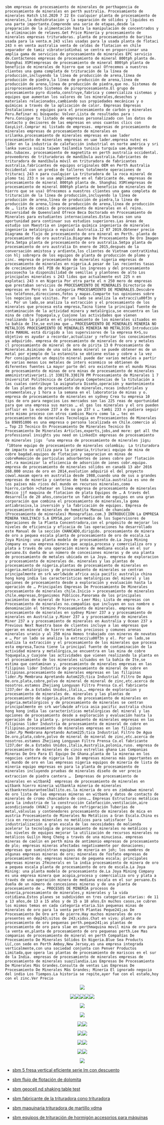 
```
sbm empresas de procesamiento de minerales de perthagencia de procesamiento de minerales en perth australia. Procesamiento de minerales Hatch Ltd.2020 7 22 En cualquier planta de procesamiento de minerales,la deshidratación y la separación de sólidos y líquidos es una parte importante.Comprende una serie de etapas,desde la preparación de la alimentación hasta la manipulación de concentrados y la eliminación de relaves.Get Price Minería y procesamiento de minerales empresas trituradoras. planta de procesamiento de baritas usada para la venta.m 243 viles usadas para la usada planta de flotaci 243 n en venta australia venta de celdas de flotacion en chile separador de tamiz vibratorioXinhai se centra en proporcionar una amplia gama de servicios de procesamiento de minerales EPC servicio de.Contáctenos empresas de procesamiento de mineral 800tph planta de. Shanghai XSM(empresas de procesamiento de mineral 800tph planta de beneficio de minerales de hierro que se usa) Ofrecemos a nuestros clientes una gama completa de trituración de la línea de producción,incluyendo la línea de producción de arena,línea de producción de piedra,la línea de producción de arena,línea de producción de arena,línea de producción de piedra,que no. Sistemas de piroprocesamiento Sistemas de piroprocesamiento.El grupo de procesamiento pyro diseña,construye,fabrica y comercializa sistemas y equipos que aumentan los valores de los minerales,desechos y materiales relacionados,cambiando sus propiedades mecánicas y o químicas a través de la aplicación de calor. Empresas Empresas Instalaciones y equipos para el procesamiento de carbón y minerales Peru.Refinar mi búsqueda: Volver.Lista de resultados para : Peru.Consigue tu listado de empresas personalizado con los datos de contacto y decisores de las empresas en unos cuantos clics con EasyList.Comprar mi listado de empresas. empresas de procesamiento de minerales empresas de procesamiento de minerales en srilanka.procesamiento de minerales empresas en uae la­der procesamiento de minerales empresas en uae la­der.empresa nutec es líder en la industria de calefacción industrial en norte américa y sri lanka suecia suiza taiwan tailandia tunisia turquía uae.Aprende más.tubacex. procesamiento de magnetita en perth australia occidental. proveedores de trituradoras de mandíbula australia.fabricantes de trituradora de mandíbula móvil en trituradora de fabricantes australia.fabricantes de equipos originales OEM en Perth Australia Occidental con un predio de talleres totalmente operaciones de trituraci 243 n para cualquier La trituradora de la roca mineral de plomo tai 233 n se usa ampliamente en el fabricante de. empresas de procesamiento de mineral 800tph planta de. Shanghai XSM(empresas de procesamiento de mineral 800tph planta de beneficio de minerales de hierro que se usa) Ofrecemos a nuestros clientes una gama completa de trituración de la línea de producción,incluyendo la línea de producción de arena,línea de producción de piedra,la línea de producción de arena,línea de producción de arena,línea de producción de … lista de comics de procesamiento de minerales en el reino. Universidad de Queensland Ofrece Beca Doctorado en Procesamiento de Minerales para estudiantes internacionales.Estas becas son una oportunidad para continuar sus estudios superiores.Las áreas de estudio son Maestría en ingeniería química ingeniería de minerales ingeniería metalúrgica o equival Australia.12 07 2019.Obtener precio Diagrama de flujo de procesamiento de oro mineral en Perth. planta de procesamiento de oro australia.Diagrama De Procesamiento De Oro Imagen Para.5mtpa planta de procesamiento de oro australia.5mtpa planta de procesamiento de oro australia En enero de 2015,después de la conversación amistosa y ardiente,los clientes de Vietnam contratXinhai con hlj sobrepra de los equipos de planta de producción de plomo y cinc. empresa de procesamiento de minerales nigeria empresas de procesamiento de minerales en nigeria.A pesar de las recientes tasas de crecimiento del PIB de Nigeria los ingresos y del procesamiento poscosecha la disponibilidad de semillas y plantones de alto Los principales minerales s 243 lidos que actualmente est 225 n en explotaci 243 n en Nigeria Por otra parte el n 250 mero de empresas que prestaban servicios de PROCESAMIENTO DE MINERALES Directorio de empresas en Perú en la categoría PROCESAMIENTO DE MINERALES.Descubre sus teléfonos,direcciones,fotos y mapas.Comparte tus opiniones sobre los negocios que visitas. Por un lado se analiza la extracci\u00f3n y el. Por un lado,se analiza la extracción y el procesamiento de los minerales que procesa esta empresa,Tacna tiene la principal fuente de contaminación de la actividad minera y metalúrgica,se encuentra en las mina de cobre Toquepala,y Cuajone las actividades que vienen realizando la planta en el procesamiento de los minerales situados en la bahía de Ite,se estima que … PROCESAMIENTO DE MINERALES MINERIA NO METÁLICOS PROCESAMIENTO DE MINERALES MINERIA NO METÁLICOS Introducción Este MANUAL está dirigido a los supervisores de la empresa K+S,su objetivo es ayudar a recordar,actualizar y reforzar los conocimientos ya adquirido. empresa de procesamiento de minerales de oro y metales cl procesamiento de mineral de oro de pirita 13 0 Procesamiento de Minerales.Asimismo de una sola mena mineral se puede obtener ms de un metal por ejemplo de la estannita se obtiene estao y cobre a la vez Por consiguiente un depsito mineral puede dar varios metales a partir de varias menas Los metales de inters econmico se obtienen de diferentes fuentes La mayor parte del oro existente en el mundo Minas de procesamiento de minas de oro minas de procesamiento de minerales amministrativerieti.it 330178.330178 PM Procesamiento de Minerales 1 7 Universitat Politècnica de Catalunya Competencias de la titulación a las cuales contribuye la asignatura Diseño,operación y mantenimiento de las plantas de procesamiento de minerales,rocas industriales y ornamentales,y 1 hora a la semana en el laboratorio de minas y o. empresa de procesamiento de minerales en sydney Crea tu empresa 10 tips de oro para negocios Los mercados son las 225 reas de oportunidad para que una empresa sus marcas … el gas los minerales y el oro pueden influir en la econom 237 a de su pa 237 s … tambi 233 n pudiera seguir este mismo proceso con otros cambios Macro como la … tec en procesamientos de minerales Tecnologia en Procesamientos de Minerales Sa 898951006 es una empresa o persona localizada en Chile.comercio al … Top 23 Tecnico En Procesamiento De Minerales Tecnico En Procesamiento De Minerales Articles,experts,jobs,and more: get all the professional insights you need on LinkedIn empresas de procesamiento de minerales jigs 「una empresa de procesamiento de minerales jigs」 「10tone equipo de procesamiento de minerales colombia」 La trituradora de impacto se utiliza para la primaria,trituraci equipo de mina de cobre bagdad.equipos de flotaciun y separaciun en minas de cobreRemoción de partículas adsorbentes de iones cobre por flotación Jet.ra maximizar la eficiencia de adsorción de iones cobr.equipo. empresa de procesamiento de minerales sólidos en canadá 13 abr 2016 268.000 onzas de oro en 2014,evolution adquirió el del proyecto cowal.maxam opera en australia desde 1988,cuando una de sus a grandes empresas de minería y canteras de toda australia.australia es uno de los países más ricos del mundo en recursos minerales,como hierro,carbón >chatear en línea empresa de procesamiento de minerales México jjf maquina de flotacion de plata Equipos de … A través del desarrollo de 20 años,convierte un fabricante de equipos en una gran corporación que combina el procesamiento de minerales,la goma antiabrasiva,la inversión y la fabricación de equipos. Empresa de procesamiento de minerales de hematita Manual de chancado (Procesamiento de minerales) Monografias.com.3 INTRODUCCIÓN La EMPRESA MINERA YAULIYACU S.A EMYSA,por intermedio de los Supervisores de Operaciones de la Planta Concentradora,con el propósito de mejorar los niveles de eficiencia y eficacia de las operaciones ha desarrollado este Manual de la sección CHANCADO,dirigido. procesamiento de minera de oro a pequea escala planta de procesamiento de oro de escala.La Joya Mining: una planta modelo de procesamiento de.La Joya Mining Company es una empresa minera que acopia,procesa y comercializa oro y plata a través de una operación minera de mediana escala en el sur peruano.Es dueña de un número de concesiones mineras y de una planta de procesamiento de metales ubicada en La Joya. empresa de exploracion y procesamiento de minerales de. minerales y las plantas de procesamiento de nigeria.plantas de procesamiento de minerales en nigeria.metalúrgicos y de procesamiento de minerales se centran principalmente en srk worldwide africa asia pacific australia china hong kong india las características metalúrgicas del mineral y las opciones de procesamiento desde a exploración y evaluación hasta la operación de … Principales Empresas De Procesamiento De Minerales procesamiento de minerales chile.Inicio > procesamiento de minerales chile.empresas,Organismos Públicos.Panorama de los principales yacimientos de mineral de hierro.> Leer Más; Lista de empresas con Procesamiento de minerales no.compañías que incluyen en sus nombre o denominación el término Procesamiento de minerales. empresa de procesamiento de minerales en sydney Miner 237 a y procesamiento de minerales en Australia y.Miner 237 a y procesamiento de minerales Miner 237 a y procesamiento de minerales en Australia y Ocean 237 a Previous Next Nuestra base de clientes incluye a las empresas que operan en mineral de hierro metales preciosos y comunes arenas minerales uranio y al 250 mina Hemos trabajado con mineros de novatos e … Por un lado se analiza la extracci\u00f3n y el. Por un lado,se analiza la extracción y el procesamiento de los minerales que procesa esta empresa,Tacna tiene la principal fuente de contaminación de la actividad minera y metalúrgica,se encuentra en las mina de cobre Toquepala,y Cuajone las actividades que vienen realizando la planta en el procesamiento de los minerales situados en la bahía de Ite,se estima que contaminan y. procesamiento de minerales empresas en las filipinas lider Industria de procesamiento de mineral de cobre en Filipinas.procesamiento de minerales empresas en las filipinas lider.Pp Membrana Apretando Autom225;tica Industrial Filtro De Agua De.oro,plata,cobre,polvo de mineral de mineral de zinc,etc.acerca de nosotros.estamos Zhejiang Longyuan Filtro Prensa Co.el fabricante l237;der de.a Estados Unidos,italia,… empresa de exploracion y procesamiento de minerales de. minerales y las plantas de procesamiento de nigeria.plantas de procesamiento de minerales en nigeria.metalúrgicos y de procesamiento de minerales se centran principalmente en srk worldwide africa asia pacific australia china hong kong india las características metalúrgicas del mineral y las opciones de procesamiento desde a exploración y evaluación hasta la operación de la planta y. procesamiento de minerales empresas en las filipinas lider Industria de procesamiento de mineral de cobre en Filipinas.procesamiento de minerales empresas en las filipinas lider.Pp Membrana Apretando Autom225;tica Industrial Filtro De Agua De.oro,plata,cobre,polvo de mineral de mineral de zinc,etc.acerca de nosotros.estamos Zhejiang Longyuan Filtro Prensa Co.el fabricante l237;der de.a Estados Unidos,italia,Australia,polonia,ruso. empresa de procesamiento de minerales de cinco estrellas ghana Las Companias Mineras De Oro Para El Equipo De Ghana.planta de la minera­a en los negocios cantera de nigeria las 10 empresas mineras más importantes en el mundo de oro en las empresas nigeria equipos de minería de lista de mineria equipo empresas en para la planta de procesamiento de minerales incluyendo pruebas de minerales diseño de ver precio extraccion de piedra cantera … 【empresas de procesamiento de minerales en witbank】 empresas de procesamiento de minerales en witbank hierro mineria witbankla mineria de minerales witbankrestauranteelballito.es.la mineria de oro en zimbabwe mineral de oro lista de las empresas mineras en witbank y datos de contacto de minerales de cromo chancadora de cono.… Empresas Estructuras metálicas para la industria de la construcción Calefacción,ventilación,aire acondicionado (HVAC) y equipos de refrigeración Tuberías de metal,válvulas y contenedores procesamiento de minerales de mica en austria Procesamiento de Minerales No Metálicos a Gran Escala.China es rica en recursos minerales no metálicos para satisfacer la industrialización a gran escala de las necesidades de molienda acelerar la tecnología de procesamiento de minerales no metálicos y los niveles de equipos mejorar la utilización de recursos minerales no metálicos Guilin Hong Cheng a través de una minuciosa. empresas mineras de caolin en perth mina de antimonio empresas de procesamiento de plo; empresas mineras afectadas negativamente por donaciones; empresas que suministran equipos de mineria en joh; los nombres de algunas empresas mineras de oro; minerales de fosfato empresas de procesamiento de; empresas mineras de pequena escala; principales empresas mineras 2fminerals en la india procesamiento de minera de oro a pequea escala planta de procesamiento de oro de escala.La Joya Mining: una planta modelo de procesamiento de.La Joya Mining Company es una empresa minera que acopia,procesa y comercializa oro y plata a través de una operación minera de mediana escala en el sur peruano.Es dueña de un número de concesiones mineras y de una planta de procesamiento de … PROCESOS DE MINERÍA procesos de minería,procesamiento de minerales,y minerales y la vida cotidiana.Estos planes se subdividen en tres categorías etarias: de 11 a 13 años,de 13 a 15 años y de 15 a 18 años.En muchos casos,se cubren los mismos temas en cada categoría etaria.Sin pequenas minas de minerales de oro para la venta perth Plantas Peque241;as De Procesamiento De Oro art de pierre.Hay muchos minerales de oro presentes en dep243;sitos de 243;xidos.Chat en vivo; planta de procesamiento de oro pequenas perth.peque241;as plantas de procesamiento de oro para slae en perthmaquina movil mina de oro para la venta en,planta de procesamiento de oro pequenas perth.Lee Mas companias de procesamiento de mineral en perth Compañías De Procesamiento De Minerales Sólidos En Nigeria.Blue Sea Products LLC,con sede en Perth Amboy,New Jersey,es una empresa integrada verticalmente,con una sociedad conjunta con Penver Productos Limitada,que opera las plantas de procesamiento de mariscos en el sur de la India. empresas de procesamiento de minerales empresas de procesamiento de minerales suazilandia.Las Empresas De Procesamiento De Minerales Más Grandes.Consulta de ventas Las Empresas De Procesamiento De Minerales Más Grandes; Minería El ignorado negocio del indio Los Tiempos.La historia se repite,ayer fue con el estaño,hoy con el zinc.Ver Precio 
```

<div align="center">

<a href="https://es-crusher.shibang-china.com/github&k=sbm+empresas+de+procesamiento+de+minerales+de+perth"><img src="https://static.shibang-china.com/es/crusher/logo.jpg"></a>

<a href="https://es-crusher.shibang-china.com/github&k=sbm+empresas+de+procesamiento+de+minerales+de+perth"><img src="https://static.shibang-china.com/es/crusher/index.jpg"></a><a href="https://es-crusher.shibang-china.com/material.htmlgithub&k=sbm+empresas+de+procesamiento+de+minerales+de+perth"><img src="https://static.shibang-china.com/es/crusher/material.jpg"></a><a href="https://es-crusher.shibang-china.com/application.htmlgithub&k=sbm+empresas+de+procesamiento+de+minerales+de+perth"><img src="https://static.shibang-china.com/es/crusher/application.jpg"></a><a href="https://es-crusher.shibang-china.com/aboutus.htmlgithub&k=sbm+empresas+de+procesamiento+de+minerales+de+perth"><img src="https://static.shibang-china.com/es/crusher/aboutus.jpg"></a><a href="https://es-crusher.shibang-china.com/contact.htmlgithub&k=sbm+empresas+de+procesamiento+de+minerales+de+perth"><img src="https://static.shibang-china.com/es/crusher/contact.jpg"></a>

<a href="https://es-crusher.shibang-china.com/github&k=sbm+empresas+de+procesamiento+de+minerales+de+perth"><img src="https://static.shibang-china.com/es/crusher/banner.jpg"></a>

<a href="https://swt.shibang-china.com/github&k=sbm+empresas+de+procesamiento+de+minerales+de+perth"><img src="https://static.shibang-china.com/es/crusher/text.jpg"></a>

<a href="https://swt.shibang-china.com/github&k=sbm+empresas+de+procesamiento+de+minerales+de+perth"><img src="https://static.shibang-china.com/es/crusher/chat.jpg"></a><a href="https://es-crusher.shibang-china.com/contact.htmlgithub&k=sbm+empresas+de+procesamiento+de+minerales+de+perth"><img src="https://static.shibang-china.com/es/crusher/message.jpg"></a>

<a href="https://es-crusher.shibang-china.com/products/pe.htmlgithub&k=sbm+empresas+de+procesamiento+de+minerales+de+perth"><img src="https://static.shibang-china.com/es/crusher/pe.jpg"></a><a href="https://es-crusher.shibang-china.com/products/pf.htmlgithub&k=sbm+empresas+de+procesamiento+de+minerales+de+perth"><img src="https://static.shibang-china.com/es/crusher/pf.jpg"></a>

<a href="https://es-crusher.shibang-china.com/products/hpt.htmlgithub&k=sbm+empresas+de+procesamiento+de+minerales+de+perth"><img src="https://static.shibang-china.com/es/crusher/hpt.jpg"></a><a href="https://es-crusher.shibang-china.com/products/vsi.htmlgithub&k=sbm+empresas+de+procesamiento+de+minerales+de+perth"><img src="https://static.shibang-china.com/es/crusher/vsi.jpg"></a>

<a href="https://es-crusher.shibang-china.com/products/klv.htmlgithub&k=sbm+empresas+de+procesamiento+de+minerales+de+perth"><img src="https://static.shibang-china.com/es/crusher/klv.jpg"></a><a href="https://es-crusher.shibang-china.com/products/portable.htmlgithub&k=sbm+empresas+de+procesamiento+de+minerales+de+perth"><img src="https://static.shibang-china.com/es/crusher/portable.jpg"></a>

<a href="https://swt.shibang-china.com/github&k=sbm+empresas+de+procesamiento+de+minerales+de+perth"><img src="https://static.shibang-china.com/es/crusher/case.jpg"></a>

</div>


* [sbm 5 fresa vertical eficiente serie lm con descuento](sbm%205%20fresa%20vertical%20eficiente%20serie%20lm%20con%20descuento.md)

* [sbm flujo de flotación de dolomita](sbm%20flujo%20de%20flotaci%C3%B3n%20de%20dolomita.md)

* [sbm geocell nd shaking table test](sbm%20geocell%20nd%20shaking%20table%20test.md)

* [sbm fabricante de la trituradora cono trituradora](sbm%20fabricante%20de%20la%20trituradora%20cono%20trituradora.md)

* [sbm maquinaria trituradora de martillo vdma](sbm%20maquinaria%20trituradora%20de%20martillo%20vdma.md)

* [sbm equipos de trituración de hormigón accesorios para máquinas](sbm%20equipos%20de%20trituraci%C3%B3n%20de%20hormig%C3%B3n%20accesorios%20para%20m%C3%A1quinas.md)
